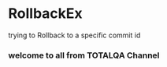# RollbackEx
trying to Rollback to a specific commit id
<h3>welcome to all from TOTALQA Channel</h3>
